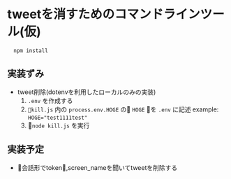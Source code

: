 # tweetを消すためのコマンドラインツール(仮)
```shell
  npm install
```

## 実装ずみ
- tweet削除(dotenvを利用したローカルのみの実装)
  1. `.env` を作成する
  2. `kill.js` 内の `process.env.HOGE` の `HOGE` を `.env` に記述
    example: `HOGE="test1111test"`
  3. `node kill.js` を実行

## 実装予定
- 会話形でtoken,screen_nameを聞いてtweetを削除する
